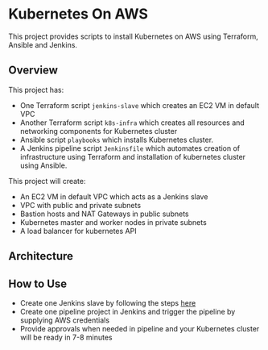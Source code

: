 # Kubernetes On AWS

This project provides scripts to install Kubernetes on AWS using Terraform, Ansible and Jenkins.

## Overview

This project has:

-   One Terraform script `jenkins-slave` which creates an EC2 VM in default VPC
-   Another Terraform script `k8s-infra` which creates all resources and networking components for Kubernetes cluster
-   Ansible script `playbooks` which installs Kubernetes cluster.
-   A Jenkins pipeline script `Jenkinsfile` which automates creation of infrastructure using Terraform and installation of kubernetes cluster using Ansible.

This project will create:

-   An EC2 VM in default VPC which acts as a Jenkins slave
-   VPC with public and private subnets
-   Bastion hosts and NAT Gateways in public subnets
-   Kubernetes master and worker nodes in private subnets
-   A load balancer for kubernetes API

## Architecture

## How to Use

-   Create one Jenkins slave by following the steps [here]()
-   Create one pipeline project in Jenkins and trigger the pipeline by supplying AWS credentials
-   Provide approvals when needed in pipeline and your Kubernetes cluster will be ready in 7-8 minutes
